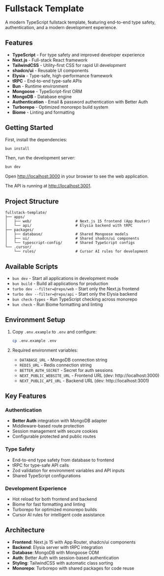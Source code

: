 # Fullstack Template

A modern TypeScript fullstack template, featuring end-to-end type safety, authentication, and a modern development experience.

## Features

- **TypeScript** - For type safety and improved developer experience
- **Next.js** - Full-stack React framework
- **TailwindCSS** - Utility-first CSS for rapid UI development
- **shadcn/ui** - Reusable UI components
- **Elysia** - Type-safe, high-performance framework
- **tRPC** - End-to-end type-safe APIs
- **Bun** - Runtime environment
- **Mongoose** - TypeScript-first ORM
- **MongoDB** - Database engine
- **Authentication** - Email & password authentication with Better Auth
- **Turborepo** - Optimized monorepo build system
- **Biome** - Linting and formatting

## Getting Started

First, install the dependencies:

```bash
bun install
```

Then, run the development server:

```bash
bun dev
```

Open [http://localhost:3000](http://localhost:3000) in your browser to see the web application.

The API is running at [http://localhost:3001](http://localhost:3001).


## Project Structure

```
fullstack-template/
├── apps/
│   ├── web/                    # Next.js 15 frontend (App Router)
│   └── api/                    # Elysia backend with tRPC
├── packages/
│   ├── database/               # Shared Mongoose models
│   ├── ui/                     # Shared shadcn/ui components
│   └── typescript-config/      # Shared TypeScript configs
└── .cursor/
    └── rules/                  # Cursor AI rules for development
```

## Available Scripts

- `bun dev` - Start all applications in development mode
- `bun build` - Build all applications for production
- `turbo dev --filter=@repo/web` - Start only the Next.js frontend
- `turbo dev --filter=@repo/api` - Start only the Elysia backend
- `bun check-types` - Run TypeScript checking across monorepo
- `bun check` - Run Biome formatting and linting

## Environment Setup

1. Copy `.env.example` to `.env` and configure:
   ```bash
   cp .env.example .env
   ```

2. Required environment variables:
   - `DATABASE_URL` - MongoDB connection string
   - `REDIS_URL` - Redis connection string
   - `BETTER_AUTH_SECRET` - Secret for auth sessions
   - `NEXT_PUBLIC_WEBSITE_URL` - Frontend URL (dev: http://localhost:3000)
   - `NEXT_PUBLIC_API_URL` - Backend URL (dev: http://localhost:3001)

## Key Features

### Authentication
- **Better Auth** integration with MongoDB adapter
- Middleware-based route protection
- Session management with secure cookies
- Configurable protected and public routes

### Type Safety
- End-to-end type safety from database to frontend
- tRPC for type-safe API calls
- Zod validation for environment variables and API inputs
- Shared TypeScript configurations

### Development Experience
- Hot reload for both frontend and backend
- Biome for fast formatting and linting
- Turborepo for optimized monorepo builds
- Cursor AI rules for intelligent code assistance

## Architecture

- **Frontend**: Next.js 15 with App Router, shadcn/ui components
- **Backend**: Elysia server with tRPC integration
- **Database**: MongoDB with Mongoose ODM
- **Auth**: Better Auth with session-based authentication
- **Styling**: TailwindCSS with automatic class sorting
- **Monorepo**: Turborepo with shared packages for code reuse
